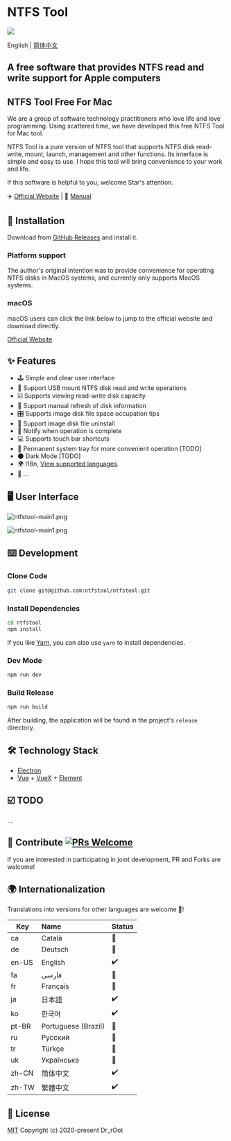 # NTFS Tool

<a href="https://ntfstool.com">
  <img src="https://raw.githubusercontent.com/ntfstool/ntfstool/master/src/renderer/assets/github/256x256@2x.png" /></a>

English | [简体中文](./README-CN.md)

## A free software that provides NTFS read and write support for Apple computers
## NTFS Tool Free For Mac

We are a group of software technology practitioners who love life and love programming. Using scattered time, we have developed this free NTFS Tool for Mac tool.

NTFS Tool is a pure version of NTFS tool that supports NTFS disk read-write, mount, launch, management and other functions. Its interface is simple and easy to use. I hope this tool will bring convenience to your work and life.

If this software is helpful to you, welcome Star's attention.


✈️ [Official Website](https://ntfstool.com) | 📖 [Manual](http://docs.ntfstool.com)

## 💽 Installation
Download from [GitHub Releases](https://github.com/ntfstool/ntfstool/releases) and install it.

### Platform support

The author's original intention was to provide convenience for operating NTFS disks in MacOS systems, and currently only supports MacOS systems.

### macOS

macOS users can click the link below to jump to the official website and download directly.

[Official Website](https://ntfstool.com)

## ✨ Features

- 🕹 Simple and clear user interface
- 🦄 Support USB mount NTFS disk read and write operations
- ☑️ Supports viewing read-write disk capacity
- 💾 Support manual refresh of disk information
- 🎛 Supports image disk file space occupation tips
- 🚀 Support image disk file uninstall
- 🔔 Notify when operation is complete
- 💻 Supports touch bar shortcuts
- 🤖 Permanent system tray for more convenient operation [TODO]
- 🌑 Dark Mode [TODO]
- 🌍 I18n, [View supported languages](#-internationalization).
- 🎏 ...

## 🖥 User Interface

![ntfstool-main1.png](https://raw.githubusercontent.com/ntfstool/ntfstool/master/src/renderer/assets/github/ntfstool-main1.png)

![ntfstool-main1.png](https://raw.githubusercontent.com/ntfstool/ntfstool/master/src/renderer/assets/github/ntfstool-main2.png)

## ⌨️ Development

### Clone Code

```bash
git clone git@github.com:ntfstool/ntfstool.git
```

### Install Dependencies

```bash
cd ntfstool
npm install
```

If you like [Yarn](https://yarnpkg.com/), you can also use `yarn` to install dependencies.

### Dev Mode

```bash
npm run dev
```

### Build Release

```bash
npm run build
```

After building, the application will be found in the project's `release` directory.

## 🛠 Technology Stack

- [Electron](https://electronjs.org/)
- [Vue](https://vuejs.org/) + [VueX](https://vuex.vuejs.org/) + [Element](https://element.eleme.io)

## ☑️ TODO

...

## 🤝 Contribute [![PRs Welcome](https://img.shields.io/badge/PRs-welcome-brightgreen.svg?style=flat)](http://makeapullrequest.com)

If you are interested in participating in joint development, PR and Forks are welcome!

## 🌍 Internationalization

Translations into versions for other languages are welcome 🧐! 

| Key   | Name                | Status |
| ----- | :------------------ | :----- |
| ca    | Català              | 🚧      |
| de    | Deutsch             | 🚧      |
| en-US | English             | ✔️      |
| fa    | فارسی               | 🚧      |
| fr    | Français            | 🚧      |
| ja    | 日本語              | ✔️      |
| ko    | 한국어              | ✔️      |
| pt-BR | Portuguese (Brazil) | 🚧      |
| ru    | Русский             | 🚧      |
| tr    | Türkçe              | 🚧      |
| uk    | Українська          | 🚧      |
| zh-CN | 简体中文            | ✔️      |
| zh-TW | 繁體中文            | ✔️      |

## 📜 License

[MIT](https://opensource.org/licenses/MIT) Copyright (c) 2020-present Dr_rOot